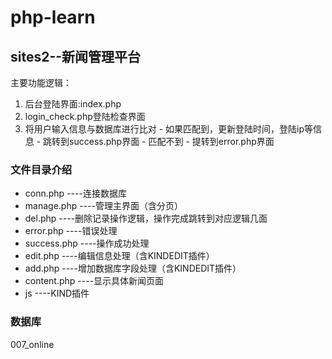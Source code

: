 # php-learn
## sites2--新闻管理平台
主要功能逻辑：
1. 后台登陆界面:index.php
2. login_check.php登陆检查界面
3. 将用户输入信息与数据库进行比对
        - 如果匹配到，更新登陆时间，登陆ip等信息
            - 跳转到success.php界面
        - 匹配不到
            - 提转到error.php界面
            
### 文件目录介绍
* conn.php    ----连接数据库
* manage.php  ----管理主界面（含分页）
* del.php     ----删除记录操作逻辑，操作完成跳转到对应逻辑几面
* error.php   ----错误处理
* success.php ----操作成功处理
* edit.php    ----编辑信息处理（含KINDEDIT插件）
* add.php     ----增加数据库字段处理（含KINDEDIT插件）
* content.php ----显示具体新闻页面
* js          ----KIND插件

### 数据库
007_online 


